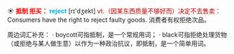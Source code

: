 ☀ <font color="red">**抵制 拒买：**</font>
<font color="sky blue">**reject**</font> [rɪ'dӡekt] 
<font color="#c00000">vt.（因某东西质量不够好而）决定不去售卖：</font>Consumers have the right to reject faulty goods. 消费者有权拒绝次品。

周边词汇补充：
· boycott可指抵制，是一个常规用词；
· black可指拒绝处理货物（或拒绝与某人做生意）以作为一种政治抗议，即抵制，是一个简单用词。
